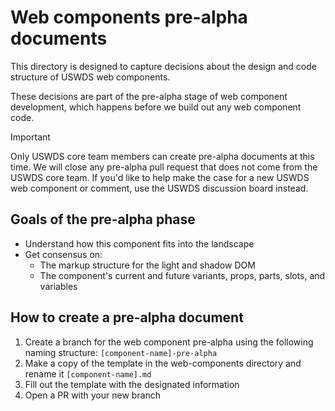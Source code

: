 # Web components pre-alpha documents

This directory is designed to capture decisions about the design and code structure of USWDS web components. 

These decisions are part of the pre-alpha stage of web component development, which happens before we build out any web component code.

> [!Important]
> Only USWDS core team members can create pre-alpha documents at this time. We will close any pre-alpha pull request that does not come from the USWDS core team. If you'd like to help make the case for a new USWDS web component or comment, use the USWDS discussion board instead.

## Goals of the pre-alpha phase
- Understand how this component fits into the landscape
- Get consensus on:
  - The markup structure for the light and shadow DOM
  - The component's current and future variants, props, parts, slots, and variables

## How to create a pre-alpha document
1. Create a branch for the web component pre-alpha using the following naming structure: `[component-name]-pre-alpha`
1. Make a copy of the template in the web-components directory and rename it `[component-name].md`
1. Fill out the template with the designated information
2. Open a PR with your new branch
